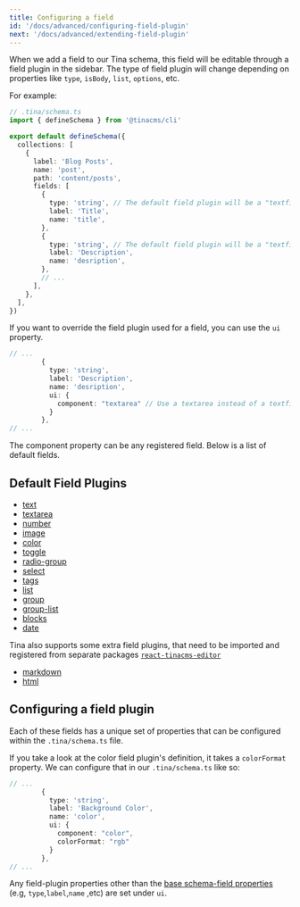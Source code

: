 ```yaml
---
title: Configuring a field
id: '/docs/advanced/configuring-field-plugin'
next: '/docs/advanced/extending-field-plugin'
---
```


When we add a field to our Tina schema, this field will be editable through a field plugin in the sidebar. The type of field plugin will change depending on properties like `type`, `isBody`, `list`, `options`, etc.

For example:

```ts
// .tina/schema.ts
import { defineSchema } from '@tinacms/cli'

export default defineSchema({
  collections: [
    {
      label: 'Blog Posts',
      name: 'post',
      path: 'content/posts',
      fields: [
        {
          type: 'string', // The default field plugin will be a "textfield" field plugin
          label: 'Title',
          name: 'title',
        },
        {
          type: 'string', // The default field plugin will be a "textfield" field plugin
          label: 'Description',
          name: 'desription',
        },
        // ...
      ],
    },
  ],
})
```

If you want to override the field plugin used for a field, you can use the `ui` property.

```ts
// ...
        {
          type: 'string',
          label: 'Description',
          name: 'desription',
          ui: {
            component: "textarea" // Use a textarea instead of a textfield
          }
        },
// ...
```

The component property can be any registered field. Below is a list of default fields.

## Default Field Plugins

- [text](/docs/reference/toolkit/fields/text/)
- [textarea](/docs/reference/toolkit/fields/textarea/)
- [number](/docs/reference/toolkit/fields/number/)
- [image](/docs/reference/toolkit/fields/image/)
- [color](/docs/reference/toolkit/fields/color/)
- [toggle](/docs/reference/toolkit/fields/toggle/)
- [radio-group](/docs/reference/toolkit/fields/radio-group/)
- [select](/docs/reference/toolkit/fields/select/)
- [tags](/docs/reference/toolkit/fields/tags/)
- [list](/docs/reference/toolkit/fields/list/)
- [group](/docs/reference/toolkit/fields/group/)
- [group-list](/docs/reference/toolkit/fields/group-list/)
- [blocks](/docs/reference/toolkit/fields/blocks/)
- [date](/docs/reference/toolkit/fields/date/)

Tina also supports some extra field plugins, that need to be imported and registered from separate packages [`react-tinacms-editor`](/packages/react-tinacms-editor/)

- [markdown](/docs/reference/toolkit/fields/markdown/)
- [html](/docs/reference/toolkit/fields/html/)

## Configuring a field plugin

Each of these fields has a unique set of properties that can be configured within the `.tina/schema.ts` file.

If you take a look at the color field plugin's definition, it takes a `colorFormat` property. We can configure that in our `.tina/schema.ts` like so:

```ts
// ...
        {
          type: 'string',
          label: 'Background Color',
          name: 'color',
          ui: {
            component: "color",
            colorFormat: "rgb"
          }
        },
// ...
```

Any field-plugin properties other than the [base schema-field properties](http://localhost:3000/docs/schema/) (e.g, `type`,`label`,`name` ,etc) are set under `ui`.
